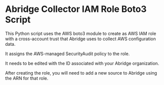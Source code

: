 # Abridge Collector IAM Role Boto3 Script

This Python script uses the AWS boto3 module to create as AWS IAM role with a
cross-account trust that Abridge uses to collect AWS configuration data.

It assigns the AWS-managed SecurityAudit policy to the role.

It needs to be edited with the ID associated with your Abridge organization.


After creating the role, you will need to add a new source to Abridge using
the ARN for that role.
